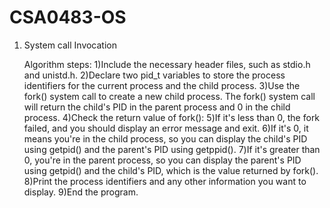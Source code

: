 # CSA0483-OS

1. System call Invocation

   Algorithm steps:
 1)Include the necessary header files, such as stdio.h and unistd.h.
 2)Declare two pid_t variables to store the process identifiers for the current process and the child process.
 3)Use the fork() system call to create a new child process.
   The fork() system call will return the child's PID in the parent process and 0 in the child process.
 4)Check the return value of fork():
 5)If it's less than 0, the fork failed, and you should display an error message and exit.
 6)If it's 0, it means you're in the child process,
   so you can display the child's PID using getpid() and the parent's PID using getppid().
 7)If it's greater than 0, you're in the parent process,
   so you can display the parent's PID using getpid() and the child's PID, which is the value returned by 
   fork().
 8)Print the process identifiers and any other information you want to display.
 9)End the program.
   

